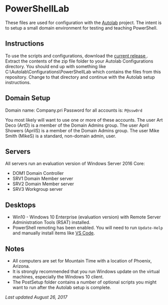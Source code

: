 # PowerShellLab #

These files are used for configuration with the [Autolab](https://github.com/theJasonHelmick/PS-AutoLab-Env) project. The intent is to setup a small domain environment for testing and teaching PowerShell. 

## Instructions
To use the scripts and configurations, download the [current release ](https://github.com/jdhitsolutions/PowerShellLab/archive/0.9.1.zip). Extract the contents of the zip file folder to your Autolab Configurations directory. You should end up with something like C:\Autolab\Configurations\PowerShellLab which contains the files from this repository. Change to that directory and continue with the Autolab setup instructions.

## Domain Setup
Domain name: Company.pri
Password for all accounts is: `P@ssw0rd`

You most likely will want to use one or more of these accounts.
The user Art Deco (ArtD) is a member of the Domain Admins group.
The user April Showers (AprilS) is a member of the Domain Admins group.
The user Mike Smith (MikeS) is a standard, non-domain admin, user.

## Servers
All servers run an evaluation version of Windows Server 2016 Core:

- DOM1 Domain Controller
- SRV1 Domain Member server
- SRV2 Domain Member server
- SRV3 Workgroup server

## Desktops
- Win10 - Windows 10 Enterprise (evaluation version) with Remote Server Administration Tools (RSAT) installed. 
- PowerShell remoting has been enabled. You will need to run `Update-Help` and manually install items like [VS Code](https://code.visualstudio.com/Download).

## Notes
- All computers are set for Mountain Time with a location of Phoenix, Arizona.
- It is strongly recommended that you run Windows update on the virtual machines, especially the Windows 10 client.
- The PostSetup folder contains a number of optional scripts you might want to run after the Autolab setup is complete.

*Last updated August 26, 2017*
